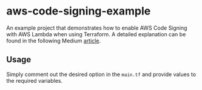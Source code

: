 # aws-code-signing-example

An example project that demonstrates how to enable AWS Code Signing with AWS Lambda when using Terraform. A detailed explanation can be found in the following Medium [article](https://cardenas88karl.medium.com/aws-code-signing-with-terraform-e0e2fbd553fa).

## Usage

Simply comment out the desired option in the `main.tf` and provide values to the required variables. 
